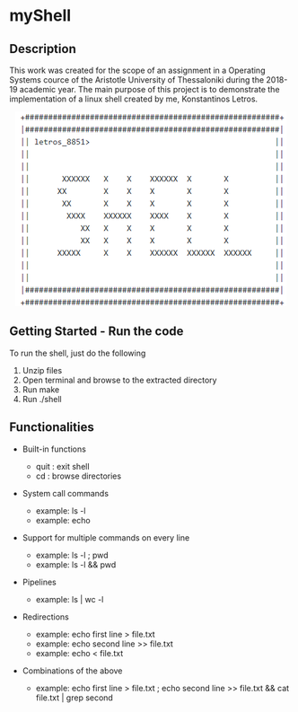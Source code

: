 # myShell

## Description

This work was created for the scope of an assignment in a Operating Systems cource of the Aristotle University of Thessaloniki during the 2018-19 academic year. The main purpose of this project is to demonstrate the implementation of a linux shell created by me, Konstantinos Letros.

<p align="center">
  <img src="https://github.com/kosletr/myShell/blob/master/shell.png">
</p>

## Getting Started - Run the code

To run the shell, just do the following

1) Unzip files
2) Open terminal and browse to the extracted directory
3) Run make
4) Run ./shell

## Functionalities


- Built-in functions
  - quit : exit shell
  - cd : browse directories
  
- System call commands
  - example: ls -l
  - example: echo
  
- Support for multiple commands on every line
  - example: ls -l ; pwd
  - example: ls -l && pwd
  
- Pipelines
  - example: ls | wc -l
  
- Redirections
  - example: echo first line > file.txt
  - example: echo second line >> file.txt
  - example: echo < file.txt
 
- Combinations of the above
  - example: echo first line > file.txt ; echo second line >> file.txt && cat file.txt | grep second
